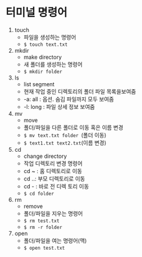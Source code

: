 # 터미널 명령어
1. touch 
   * 파일을 생성하는 명령어
   * `$ touch text.txt`
1. mkdir
   *  make directory
   *  새 폴더를 생성하는 명령어
   * `$ mkdir folder`
3. ls
    * list segment
    * 현재 작업 중인 디렉토리의 폴더 파일 목록을보여줌
    * -a: all : 옵션. 숨김 파일까지 모두 보여줌
    * -l: long : 파일 상세 정보 보여줌
4. mv
    * move
    * 폴더/파일을 다른 폴더로 이동 혹은 이름 변경
    * `$ mv text.txt folder `(폴더 이동)
    * `$ text1.txt text2.txt`(이름 변경)
1. cd 
    * change directory
    * 작업 디렉토리 변경 명령어
    * cd ~ : 홈 디렉토리로 이동
    * cd ..: 부모 디렉토리로 이동
    * cd - : 바로 전 디렉 토리 이동
    * `$ cd folder` 
2. rm 
    * remove
    * 폴더/파일을 지우는 명령어
    * `$ rm test.txt`
    * `$ rm -r folder`
3. open
    * 폴더/파일을 여는 명령어(맥)
    * `$ open test.txt`

